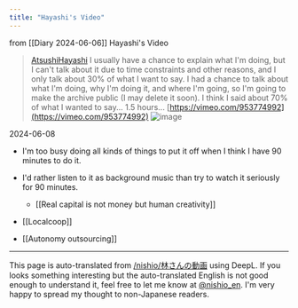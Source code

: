 ```yaml
---
title: "Hayashi's Video"
---
```


from  [[Diary 2024-06-06]]
Hayashi's Video
> [AtsushiHayashi](https://x.com/AtsushiHayashi/status/1798170392244461860) I usually have a chance to explain what I'm doing, but I can't talk about it due to time constraints and other reasons, and I only talk about 30% of what I want to say. I had a chance to talk about what I'm doing, why I'm doing it, and where I'm going, so I'm going to make the archive public (I may delete it soon). I think I said about 70% of what I wanted to say... 1.5 hours...
>  [https://vimeo.com/953774992](https://vimeo.com/953774992)
>  ![image](https://pbs.twimg.com/media/GPRiYC_bAAAVNQu?format=jpg&name=900x900#.png)

2024-06-08
- I'm too busy doing all kinds of things to put it off when I think I have 90 minutes to do it.
- I'd rather listen to it as background music than try to watch it seriously for 90 minutes.
    - [[Real capital is not money but human creativity]]
- [[Localcoop]]

- [[Autonomy outsourcing]]

---
This page is auto-translated from [/nishio/林さんの動画](https://scrapbox.io/nishio/林さんの動画) using DeepL. If you looks something interesting but the auto-translated English is not good enough to understand it, feel free to let me know at [@nishio_en](https://twitter.com/nishio_en). I'm very happy to spread my thought to non-Japanese readers.